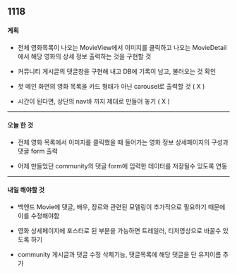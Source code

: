## 1118

#### 계획

- 전체 영화목록이 나오는 MovieView에서 이미지를 클릭하고 나오는 MovieDetail에서 해당 영화의 상세 정보 출력하는 것을 구현할 것

- 커뮤니티 게시글의 댓글창을 구현해 내고 DB에 기록이 남고, 불러오는 것 확인

- 첫 메인 화면의 영화 목록을 카드 형태가 아닌 carousel로 출력할 것 ( X )

- 시간이 된다면, 상단의 nav바 까지 제대로 만들어 놓기 ( X )

---

#### 오늘 한 것

- 전체 영화 목록에서 이미지를 클릭했을 때 들어가는 영화 정보 상세페이지의 구성과 댓글 form 출력

- 어제 만들었던 community의 댓글 form에 입력한 데이터를 저장될수 있도록 연동
  
  

---

#### 내일 해야할 것

- 백엔드 Movie에 댓글, 배우, 장르와 관련된 모델링이 추가적으로 필요하기 때문에 이를 수정해야함

- 영화 상세페이지에 포스터로 된 부분을 가능하면 트레일러, 티저영상으로 바꿀수 있도록 하기

- community 게시글과 댓글 수정 삭제기능, 댓글목록에 해당 댓글을 단 유저이름 추가
